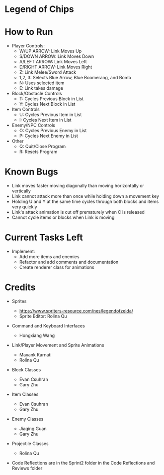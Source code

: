 # Legend of Chips

# How to Run
* Player Controls:
  - W/UP ARROW: Link Moves Up
  - S/DOWN ARROW: Link Moves Down
  - A/LEFT ARROW: Link Moves Left
  - D/RIGHT ARROW: Link Moves Right
  - Z: Link Melee/Sword Attack
  - 1,2, 3: Selects Blue Arrow, Blue Boomerang, and Bomb 
  - N: Uses selected item
  - E: Link takes damage
* Block/Obstacle Controls
  - T: Cycles Previous Block in List
  - Y: Cycles Next Block in List
* Item Controls
  - U: Cycles Previous Item in List
  - I: Cycles Next Item in List
* Enemy/NPC Controls
  - O: Cycles Previous Enemy in List
  - P: Cycles Next Enemy in List
* Other
  - Q: Quit/Close Program
  - R: Resets Program

# Known Bugs
* Link moves faster moving diagonally than moving horizontally or vertically
* Link cannot attack more than once while holding down a movement key
* Holding U and Y at the same time cycles through both blocks and items very quickly
* Link's attack animation is cut off prematurely when C is released
* Cannot cycle items or blocks when Link is moving

# Current Tasks Left
* Implement:
  - Add more items and enemies
  - Refactor and add comments and documentation
  - Create renderer class for animations

# Credits
* Sprites
  - https://www.spriters-resource.com/nes/legendofzelda/
  - Sprite Editor: Rolina Qu
* Command and Keyboard Interfaces
  - Hongxiang Wang
* Link/Player Movement and Sprite Animations
  - Mayank Karnati
  - Rolina Qu
* Block Classes
  - Evan Csuhran
  - Gary Zhu
* Item Classes
  - Evan Csuhran
  - Gary Zhu
* Enemy Classes
  - Jiaqing Guan
  - Gary Zhu
* Projectile Classes
  - Rolina Qu
 
* Code Reflections are in the Sprint2 folder in the Code Reflections and Reviews folder
